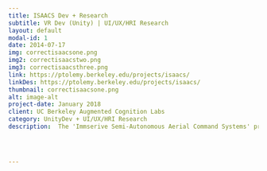 ```yaml
---
title: ISAACS Dev + Research
subtitle: VR Dev (Unity) | UI/UX/HRI Research
layout: default
modal-id: 1
date: 2014-07-17
img: correctisaacsone.png
img2: correctisaacstwo.png
img3: correctisaacsthree.png
link: https://ptolemy.berkeley.edu/projects/isaacs/
linkDes: https://ptolemy.berkeley.edu/projects/isaacs/
thumbnail: correctisaacsone.png
alt: image-alt
project-date: January 2018
client: UC Berkeley Augmented Cognition Labs
category: UnityDev + UI/UX/HRI Research
description:  The 'Immserive Semi-Autonomous Aerial Command Systems' project is a research project dedicated to exploring the most intuitive and efficient UAV control systems. More specifically, I worked as a Unity developer creating the main VR interface to test our hypothesis that the increased spatial awareness of VR would make drones safer and easier to control. This project has spanned over 3 years and I worked about 15 hours a week as a Unity developer, undergraduate researcher, and author of the ISAACS research paper (planned to be published by the end of Summer 2019). 




---
```

